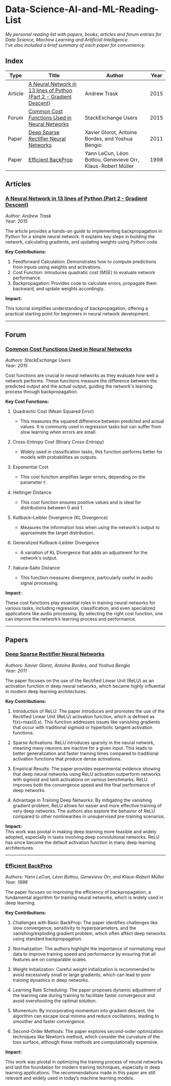 # Data-Science-AI-and-ML-Reading-List
_My personal reading list with papers, books, articles and forum entries for Data Science, Machine Learning and Artificial Intelligence._  
_I've also included a brief summary of each paper for conveniency._  

## Index  

| Type       | Title         | Author | Year |
|------------|---------------|--------|------|
|Article |[A Neural Network in 13 lines of Python (Part 2 - Gradient Descent)](#a-neural-network-in-13-lines-of-python-part-2---gradient-descent) |Andrew Trask |2015 |
|Forum | [Common Cost Functions Used in Neural Networks](#common-cost-functions-used-in-neural-networks) |StackExchange Users |2015|
|Paper |[Deep Sparse Rectifier Neural Networks](#deep-sparse-rectifier-neural-networks) |Xavier Glorot, Antoine Bordes, and Yoshua Bengio |2011|
|Paper |[Efficient BackProp](#efficient-backprop) |Yann LeCun, Léon Bottou, Genevieve Orr, Klaus-Robert Müller |1998|  

## Articles

### [A Neural Network in 13 lines of Python (Part 2 - Gradient Descent)](https://iamtrask.github.io/2015/07/27/python-network-part2/)  
_Author: Andrew Trask_  
_Year: 2015_  

The article provides a hands-on guide to implementing backpropagation in Python for a simple neural network. It explains key steps in building the network, calculating gradients, and updating weights using Python code.  

**Key Contributions:**  

1. Feedforward Calculation: Demonstrates how to compute predictions from inputs using weights and activations.
2. Cost Function: Introduces quadratic cost (MSE) to evaluate network performance.
3. Backpropagation: Provides code to calculate errors, propagate them backward, and update weights accordingly.

**Impact:**  

This tutorial simplifies understanding of backpropagation, offering a practical starting point for beginners in neural network development.

---

## Forum  

### [Common Cost Functions Used in Neural Networks](https://stats.stackexchange.com/questions/154879/a-list-of-cost-functions-used-in-neural-networks-alongside-applications)  
_Authors: StackExchange Users_  
_Year: 2015_  

Cost functions are crucial in neural networks as they evaluate how well a network performs. These functions measure the difference between the predicted output and the actual output, guiding the network's learning process through backpropagation.  

**Key Cost Functions:**  

1. Quadractic Cost (Mean Squared Error)
    - This measures the squared difference between predicted and actual values. It is commonly used in regression tasks but can suffer from slow learning when errors are small.

2. Cross-Entropy Cost (Binary Cross-Entropy)
    - Widely used in classification tasks, this function performs better for models with probabilities as outputs.

3. Exponential Cost
    - This cost function amplifies larger errors, depending on the parameter 𝜏.
  
4. Hellinger Distance
    - This cost function ensures positive values and is ideal for distributions between 0 and 1.  

5. Kullback–Leibler Divergence (KL Divergence)  
    - Measures the information loss when using the network's output to approximate the target distribution.  

6. Generalized Kullback–Leibler Divergence
    - A variation of KL Divergence that adds an adjustment for the network's output.  

7. Itakura–Saito Distance
    - This function measures divergence, particularly useful in audio signal processing.
  
**Impact:**  

These cost functions play essential roles in training neural networks for various tasks, including regression, classification, and even specialized applications like audio processing. By selecting the right cost function, one can improve the network’s learning process and performance.

---

## Papers  

### [Deep Sparse Rectifier Neural Networks](https://proceedings.mlr.press/v15/glorot11a/glorot11a.pdf)
_Authors: Xavier Glorot, Antoine Bordes, and Yoshua Bengio_  
_Year: 2011_

The paper focuses on the use of the Rectified Linear Unit (ReLU) as an activation function in deep neural networks, which became highly influential in modern deep learning architectures.  

**Key Contributions:**  

1. Introduction of ReLU: The paper introduces and promotes the use of the Rectified Linear Unit (ReLU) activation function, which is defined as f(x)=max(0,x). This function addresses issues like vanishing gradients that occur with traditional sigmoid or hyperbolic tangent activation functions.

2. Sparse Activations: ReLU introduces sparsity in the neural network, meaning many neurons are inactive for a given input. This leads to better generalization and faster training times compared to traditional activation functions that produce dense activations.

3. Empirical Results: The paper provides experimental evidence showing that deep neural networks using ReLU activation outperform networks with sigmoid and tanh activations on various benchmarks. ReLU improves both the convergence speed and the final performance of deep networks.

4. Advantage in Training Deep Networks: By mitigating the vanishing gradient problem, ReLU allows for easier and more effective training of very deep networks. The authors also explore the behavior of ReLU compared to other nonlinearities in unsupervised pre-training scenarios.

**Impact:**  
This work was pivotal in making deep learning more feasible and widely adopted, especially in tasks involving deep convolutional networks. ReLU has since become the default activation function in many deep learning architectures.  

---

### [Efficient BackProp](https://yann.lecun.com/exdb/publis/pdf/lecun-98b.pdf)
_Authors: Yann LeCun, Léon Bottou, Genevieve Orr, and Klaus-Robert Müller_  
_Year: 1998_

The paper focuses on improving the efficiency of backpropagation, a fundamental algorithm for training neural networks, which is widely used in deep learning.

**Key Contributions:**  

1. Challenges with Basic BackProp: The paper identifies challenges like slow convergence, sensitivity to hyperparameters, and the vanishing/exploding gradient problem, which often affect deep networks using standard backpropagation.

2. Normalization: The authors highlight the importance of normalizing input data to improve training speed and performance by ensuring that all features are on comparable scales.

3. Weight Initialization: Careful weight initialization is recommended to avoid excessively small or large gradients, which can lead to poor training dynamics in deep networks.

4. Learning Rate Scheduling: The paper proposes dynamic adjustment of the learning rate during training to facilitate faster convergence and avoid overshooting the optimal solution.

5. Momentum: By incorporating momentum into gradient descent, the algorithm can escape local minima and reduce oscillations, leading to smoother and faster convergence.

6. Second-Order Methods: The paper explores second-order optimization techniques like Newton’s method, which consider the curvature of the loss surface, although these methods are computationally expensive.

**Impact:**  

This work was pivotal in optimizing the training process of neural networks and laid the foundation for modern training techniques, especially in deep learning applications. The recommendations made in this paper are still relevant and widely used in today’s machine learning models.


